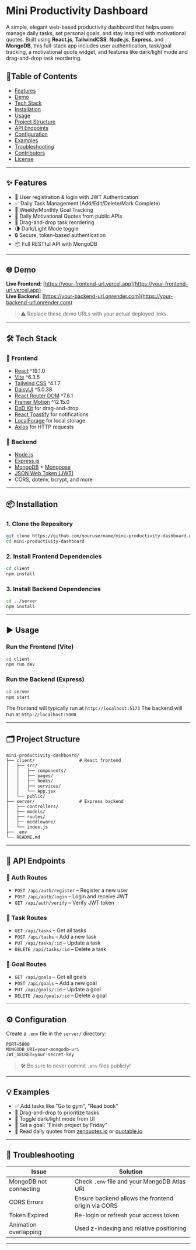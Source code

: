 
# Mini Productivity Dashboard

A simple, elegant web-based productivity dashboard that helps users manage daily tasks, set personal goals, and stay inspired with motivational quotes. Built using **React.js**, **TailwindCSS**, **Node.js**, **Express**, and **MongoDB**, this full-stack app includes user authentication, task/goal tracking, a motivational quote widget, and features like dark/light mode and drag-and-drop task reordering.



## 📑Table of Contents

- [Features](#features)
- [Demo](#demo)
- [Tech Stack](#tech-stack)
- [Installation](#installation)
- [Usage](#usage)
- [Project Structure](#project-structure)
- [API Endpoints](#api-endpoints)
- [Configuration](#configuration)
- [Examples](#examples)
- [Troubleshooting](#troubleshooting)
- [Contributors](#contributors)
- [License](#license)

---

## ✨ Features

- 🧾 User registration & login with JWT Authentication
- ✅ Daily Task Management (Add/Edit/Delete/Mark Complete)
- 🎯 Weekly/Monthly Goal Tracking
- 💬 Daily Motivational Quotes from public APIs
- 🔁 Drag-and-drop task reordering
- 🌗 Dark/Light Mode toggle
- 🔒 Secure, token-based authentication
- 📦 Full RESTful API with MongoDB

---

## 🌐 Demo

**Live Frontend:** [https://your-frontend-url.vercel.app](https://your-frontend-url.vercel.app)  
**Live Backend:** [https://your-backend-url.onrender.com](https://your-backend-url.onrender.com)

> ⚠️ Replace these demo URLs with your actual deployed links.

---

## 🛠️ Tech Stack

### 🔹 Frontend

- [React](https://reactjs.org/) ^19.1.0
- [Vite](https://vitejs.dev/) ^6.3.5
- [Tailwind CSS](https://tailwindcss.com/) ^4.1.7
- [DaisyUI](https://daisyui.com/) ^5.0.38
- [React Router DOM](https://reactrouter.com/) ^7.6.1
- [Framer Motion](https://www.framer.com/motion/) ^12.15.0
- [DnD Kit](https://dndkit.com/) for drag-and-drop
- [React Toastify](https://fkhadra.github.io/react-toastify/) for notifications
- [LocalForage](https://localforage.github.io/localForage/) for local storage
- [Axios](https://axios-http.com/) for HTTP requests

### 🔹 Backend

- [Node.js](https://nodejs.org/)
- [Express.js](https://expressjs.com/)
- [MongoDB](https://www.mongodb.com/) + [Mongoose](https://mongoosejs.com/)
- [JSON Web Token (JWT)](https://jwt.io/)
- CORS, dotenv, bcrypt, and more

---

## 📦 Installation

### 1. Clone the Repository

```bash
git clone https://github.com/yourusername/mini-productivity-dashboard.git
cd mini-productivity-dashboard
````

### 2. Install Frontend Dependencies

```bash
cd client
npm install
```

### 3. Install Backend Dependencies

```bash
cd ../server
npm install
```

---

## ▶️ Usage

### Run the Frontend (Vite)

```bash
cd client
npm run dev
```

### Run the Backend (Express)

```bash
cd server
npm start
```

The frontend will typically run at `http://localhost:5173`
The backend will run at `http://localhost:5000`

---

## 🗂️ Project Structure

```
mini-productivity-dashboard/
├── client/                 # React frontend
│   ├── src/
│   │   ├── components/
│   │   ├── pages/
│   │   ├── hooks/
│   │   ├── services/
│   │   └── App.jsx
│   └── public/
├── server/                 # Express backend
│   ├── controllers/
│   ├── models/
│   ├── routes/
│   ├── middleware/
│   └── index.js
├── .env
└── README.md
```

---

## 🔌 API Endpoints

### 🧑 Auth Routes

* `POST /api/auth/register` – Register a new user
* `POST /api/auth/login` – Login and receive JWT
* `GET /api/auth/verify` – Verify JWT token

### 📝 Task Routes

* `GET /api/tasks` – Get all tasks
* `POST /api/tasks` – Add a new task
* `PUT /api/tasks/:id` – Update a task
* `DELETE /api/tasks/:id` – Delete a task

### 🎯 Goal Routes

* `GET /api/goals` – Get all goals
* `POST /api/goals` – Add a new goal
* `PUT /api/goals/:id` – Update a goal
* `DELETE /api/goals/:id` – Delete a goal

---

## ⚙️ Configuration

Create a `.env` file in the `server/` directory:

```env
PORT=5000
MONGODB_URI=your-mongodb-uri
JWT_SECRET=your-secret-key
```

> 🛠 Be sure to never commit `.env` files publicly!

---

## 💡 Examples

* ✅ Add tasks like "Go to gym", "Read book"
* 🔄 Drag-and-drop to prioritize tasks
* 🌙 Toggle dark/light mode from UI
* 📆 Set a goal: “Finish project by Friday”
* 💬 Read daily quotes from [zenquotes.io](https://zenquotes.io/) or [quotable.io](https://github.com/lukePeavey/quotable)

---

## 🧰 Troubleshooting

| Issue                  | Solution                                           |
| ---------------------- | -------------------------------------------------- |
| MongoDB not connecting | Check `.env` file and your MongoDB Atlas URI       |
| CORS Errors            | Ensure backend allows the frontend origin via CORS |
| Token Expired          | Re-login or refresh your access token              |
| Animation overlapping  | Used z-indexing and relative positioning           |

---


